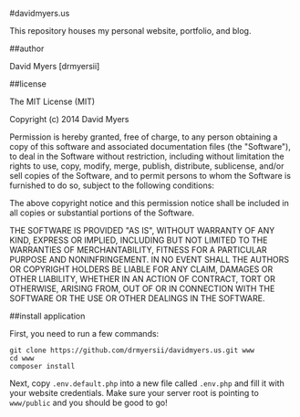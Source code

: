 #davidmyers.us

This repository houses my personal website, portfolio, and blog.


##author

David Myers [drmyersii]


##license

The MIT License (MIT)

Copyright (c) 2014 David Myers

Permission is hereby granted, free of charge, to any person obtaining a copy
of this software and associated documentation files (the "Software"), to deal
in the Software without restriction, including without limitation the rights
to use, copy, modify, merge, publish, distribute, sublicense, and/or sell
copies of the Software, and to permit persons to whom the Software is
furnished to do so, subject to the following conditions:

The above copyright notice and this permission notice shall be included in all
copies or substantial portions of the Software.

THE SOFTWARE IS PROVIDED "AS IS", WITHOUT WARRANTY OF ANY KIND, EXPRESS OR
IMPLIED, INCLUDING BUT NOT LIMITED TO THE WARRANTIES OF MERCHANTABILITY,
FITNESS FOR A PARTICULAR PURPOSE AND NONINFRINGEMENT. IN NO EVENT SHALL THE
AUTHORS OR COPYRIGHT HOLDERS BE LIABLE FOR ANY CLAIM, DAMAGES OR OTHER
LIABILITY, WHETHER IN AN ACTION OF CONTRACT, TORT OR OTHERWISE, ARISING FROM,
OUT OF OR IN CONNECTION WITH THE SOFTWARE OR THE USE OR OTHER DEALINGS IN THE
SOFTWARE.


##install application

First, you need to run a few commands:

```
git clone https://github.com/drmyersii/davidmyers.us.git www
cd www
composer install
```

Next, copy ```.env.default.php``` into a new file called ```.env.php``` and 
fill it with your website credentials. Make sure your server root is pointing 
to ```www/public``` and you should be good to go!
